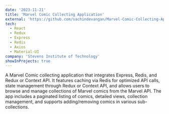 ```yaml
---
date: '2023-11-21'
title: 'Marvel Comic Collecting Application'
external: 'https://github.com/sachindevangan/Marvel-Comic-Collecting-Application'
tech:
  - React
  - Redux
  - Express
  - Redis
  - Axios
  - Material-UI
company: 'Stevens Institute of Technology'
showInProjects: true
---
```


A Marvel Comic collecting application that integrates Express, Redis, and Redux or Context API. It features
caching via Redis for optimized API calls, state management through Redux or Context API, and allows users
to browse and manage collections of Marvel comics from the Marvel API. The app includes a paginated listing
of comics, detailed views, collection management, and supports adding/removing comics in various sub-collections.
